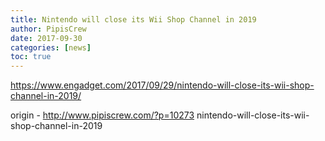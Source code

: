```yaml
---
title: Nintendo will close its Wii Shop Channel in 2019
author: PipisCrew
date: 2017-09-30
categories: [news]
toc: true
---
```


https://www.engadget.com/2017/09/29/nintendo-will-close-its-wii-shop-channel-in-2019/

origin - http://www.pipiscrew.com/?p=10273 nintendo-will-close-its-wii-shop-channel-in-2019